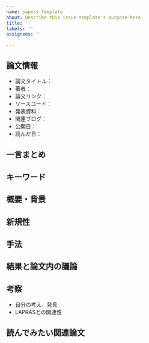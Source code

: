 ```yaml
---
name: papers template
about: Describe this issue template's purpose here.
title: ''
labels: ''
assignees: ''

---
```


## 論文情報
- 論文タイトル：
- 著者：
- 論文リンク：
- ソースコード：
- 発表資料：
- 関連ブログ：
- 公開日：
- 読んだ日：

## 一言まとめ

## キーワード

## 概要・背景

## 新規性

## 手法

## 結果と論文内の議論

## 考察
- 自分の考え、発見
- LAPRASとの関連性

## 読んでみたい関連論文
